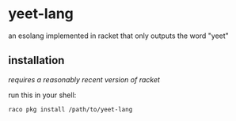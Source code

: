 # yeet-lang
an esolang implemented in racket that only outputs the word "yeet"

## installation
*requires a reasonably recent version of racket*

run this in your shell:
```
raco pkg install /path/to/yeet-lang
```
